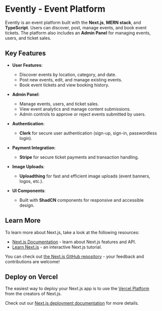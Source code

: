 # Evently - Event Platform

Evently is an event platform built with the **Next.js**, **MERN stack**, and **TypeScript**. Users can discover, post, manage events, and book event tickets. The platform also includes an **Admin Panel** for managing events, users, and ticket sales.

## Key Features

- **User Features**:

  - Discover events by location, category, and date.
  - Post new events, edit, and manage existing events.
  - Book event tickets and view booking history.

- **Admin Panel**:

  - Manage events, users, and ticket sales.
  - View event analytics and manage content submissions.
  - Admin controls to approve or reject events submitted by users.

- **Authentication**:

  - **Clerk** for secure user authentication (sign-up, sign-in, passwordless login).

- **Payment Integration**:

  - **Stripe** for secure ticket payments and transaction handling.

- **Image Uploads**:

  - **Uploadthing** for fast and efficient image uploads (event banners, logos, etc.).

- **UI Components**:
  - Built with **ShadCN** components for responsive and accessible design.

## Learn More

To learn more about Next.js, take a look at the following resources:

- [Next.js Documentation](https://nextjs.org/docs) - learn about Next.js features and API.
- [Learn Next.js](https://nextjs.org/learn) - an interactive Next.js tutorial.

You can check out [the Next.js GitHub repository](https://github.com/vercel/next.js) - your feedback and contributions are welcome!

## Deploy on Vercel

The easiest way to deploy your Next.js app is to use the [Vercel Platform](https://vercel.com/new?utm_medium=default-template&filter=next.js&utm_source=create-next-app&utm_campaign=create-next-app-readme) from the creators of Next.js.

Check out our [Next.js deployment documentation](https://nextjs.org/docs/app/building-your-application/deploying) for more details.
